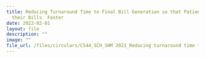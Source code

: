 ```yaml
---
title: Reducing Turnaround Time to Final Bill Generation so that Patients get
  their Bills  Faster
date: 2022-02-01
layout: file
description: ""
image: ""
file_url: /files/circulars/C544_SCH_SHM 2021_Reducing turnaround time to final bill generation.pdf
---
```

